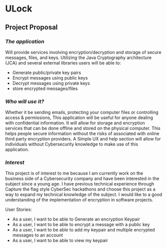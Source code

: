 # **ULock**

## Project Proposal

### *The application*

 
Will provide services involving encryption/decryption and storage of secure messages, files, and keys.
Utilizing the Java Cryptography architecture (JCA) and several external libraries users will be able to:


- Generate public/private key pairs
- Encrypt messages using public keys
- Decrypt messages using private keys
- store encrypted messages/files

### *Who will use it?*
Whether it be sending emails, protecting your computer files or controlling access & permissions, This application will 
be useful for anyone dealing with confidential information. It will allow for storage and encryption services that can
be done offline and stored on the physical computer. This helps people secure information without the risks of associated 
with online third party encryption providers. A Simple UX and help section will allow for individuals without 
Cybersecurity knowledge to make use of this application.   
 
### *Interest*

This project is of interest to me because I am currently work on the business side of a Cybersecurity company and have
been interested in the subject since a young age. I have previous technical experience through Capture the flag style 
CyberSec hackathons and choose this project as a way to expand my technical knowledge of the subject. I would like to
a good understanding of the implementation of encryption in software projects.

User Stories:
- As a user, I want to be able to Generate an encryption Keypair
- As a user, I want to be able to encrypt a message with a public key
- As a user, I want to be able to add my keypair and multiple encrypted messages to an account
- As a user, I want to be able to view my keypair
